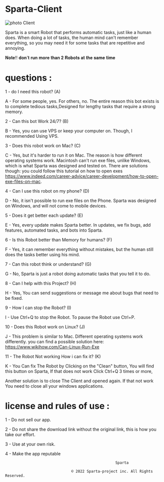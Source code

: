 #                                                                         Sparta-Client

![photo Client](https://user-images.githubusercontent.com/101429553/170903378-57540333-9d94-48fb-b25f-02c769b98940.png)

Sparta is a smart Robot that performs automatic tasks, just like a human does. When doing a lot of tasks, the human mind can't remember everything, so
you may need it for some tasks that are repetitive and annoying.

𝐍𝐨𝐭𝐞!! 𝐝𝐨𝐧'𝐭 𝐫𝐮𝐧 𝐦𝐨𝐫𝐞 𝐭𝐡𝐚𝐧 𝟐 𝐑𝐨𝐛𝐨𝐭𝐬 𝐚𝐭 𝐭𝐡𝐞 𝐬𝐚𝐦𝐞 𝐭𝐢𝐦𝐞

# questions :

1 - do I need this robot? (A)

A - For some people, yes. For others, no. The entire reason this bot exists is to complete tedious tasks,Designed for lengthy tasks that require a strong memory.

2 - Can this bot Work 24/7? (B)

B - Yes, you can use VPS or keep your computer on. Though, I recommended Using VPS.

3 - Does this robot work on Mac? (C)

C - Yes, but it's harder to run it on Mac. The reason is how different operating systems work. Macintosh can't run exe files, unlike Windows, which is what Sparta was designed and tested on. There are solutions though: you could follow this tutorial on how to open exes https://www.indeed.com/career-advice/career-development/how-to-open-exe-files-on-mac.

4 - Can I use this robot on my phone? (D)

D - No, it isn't possible to run exe files on the Phone. Sparta was designed on Windows, and will not come to mobile devices.

5 - Does it get better each update? (E)

E - Yes, every update makes Sparta better. In updates, we fix bugs, add features, automated tasks, and bots into Sparta.

6 - Is this Robot better than Memory for humans? (F)

F - Yes, it can remember everything without mistakes, but the human still does the tasks better using his mind.

7 - Can this robot think or understand? (G)

G - No, Sparta is just a robot doing automatic tasks that you tell it to do.

8 - Can I help with this Project? (H)

H - Yes, You can send suggestions or message me about bugs that need to be fixed.

9 - How I can stop the Robot? (I)

I - Use Ctrl+Q to stop the Robot. To pause the Robot use Ctrl+P.

10 - Does this Robot work on Linux? (J)

J - This problem is similar to Mac. Different operating systems work differently. you can find a possible solution here: https://www.wikihow.com/Can-Linux-Run-Exe

11 - The Robot Not working How i can fix it? (K)

K - You Can fix The Robot by Clicking on the "Clean" button, You will find this button on Sparta, If that does not work Click Ctrl+Q 3 times or more,

Another solution is to close The Client and opened again. If that not work You need to close all your windows applications.

#                                                 license and rules of use :

1 - Do not sell our app.

2 - Do not share the download link without the original link, this is how you take our effort.

3 - Use at your own risk.

4 - Make the app reputable

                                                      Sparta

                                  © 2022 Sparta-project inc. All Rights Reserved.
